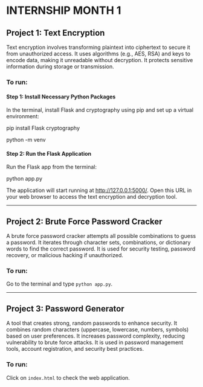 # INTERNSHIP MONTH 1

## Project 1: Text Encryption

Text encryption involves transforming plaintext into ciphertext to secure it from unauthorized access. It uses algorithms (e.g., AES, RSA) and keys to encode data, making it unreadable without decryption. It protects sensitive information during storage or transmission.

### To run:

#### Step 1: Install Necessary Python Packages
In the terminal, install Flask and cryptography using pip and set up a virtual environment:

pip install Flask cryptography

python -m venv

#### Step 2: Run the Flask Application

Run the Flask app from the terminal:

python app.py

The application will start running at http://127.0.0.1:5000/. Open this URL in your web browser to access the text encryption and decryption tool.

---

## Project 2: Brute Force Password Cracker

A brute force password cracker attempts all possible combinations to guess a password. It iterates through character sets, combinations, or dictionary words to find the correct password. It is used for security testing, password recovery, or malicious hacking if unauthorized.

### To run:

Go to the terminal and type `python app.py`.

---

## Project 3: Password Generator

A tool that creates strong, random passwords to enhance security. It combines random characters (uppercase, lowercase, numbers, symbols) based on user preferences. It increases password complexity, reducing vulnerability to brute force attacks. It is used in password management tools, account registration, and security best practices.

### To run:

Click on `index.html` to check the web application.
